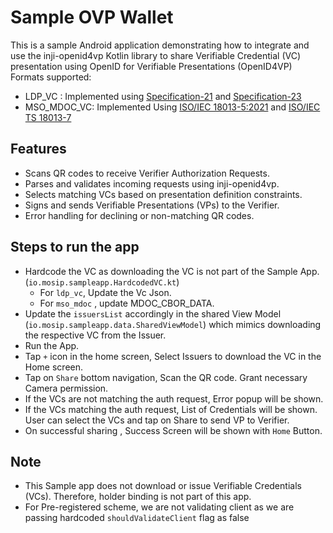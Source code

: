 # Sample OVP Wallet

This is a sample Android application demonstrating how to integrate and use the inji-openid4vp Kotlin library to share Verifiable Credential (VC) presentation using OpenID for Verifiable Presentations (OpenID4VP) 
Formats supported:  
- LDP_VC : Implemented using [Specification-21](https://openid.net/specs/openid-4-verifiable-presentations-1_0-21.html) and [Specification-23](https://openid.net/specs/openid-4-verifiable-presentations-1_0-23.html)
- MSO_MDOC_VC: Implemented Using [ISO/IEC 18013-5:2021](https://www.iso.org/standard/69084.html) and [ISO/IEC TS 18013-7](https://www.iso.org/standard/82772.html)

## Features

- Scans QR codes to receive Verifier Authorization Requests.
- Parses and validates incoming requests using inji-openid4vp.
- Selects matching VCs based on presentation definition constraints.
- Signs and sends Verifiable Presentations (VPs) to the Verifier.
- Error handling for declining or non-matching QR codes.

## Steps to run the app
- Hardcode the VC as downloading the VC is not part of the Sample App. (`io.mosip.sampleapp.HardcodedVC.kt`)
  - For `ldp_vc`, Update the Vc Json.
  - For `mso_mdoc` , update MDOC_CBOR_DATA. 
- Update the `issuersList` accordingly in the shared View Model (`io.mosip.sampleapp.data.SharedViewModel`) which mimics downloading the respective VC from the Issuer.
- Run the App.
- Tap `+` icon in the home screen, Select Issuers to download the VC in the Home screen.
- Tap on `Share` bottom navigation, Scan the QR code. Grant necessary Camera permission. 
- If the VCs are not matching the auth request, Error popup will be shown.
- If the VCs matching the auth request, List of Credentials will be shown. User can select the VCs and tap on Share to send VP to Verifier.
- On successful sharing , Success Screen will be shown with `Home` Button. 

## Note
- This Sample app does not download or issue Verifiable Credentials (VCs). Therefore, holder binding is not part of this app.
- For Pre-registered scheme, we are not validating client as we are passing hardcoded `shouldValidateClient` flag as false